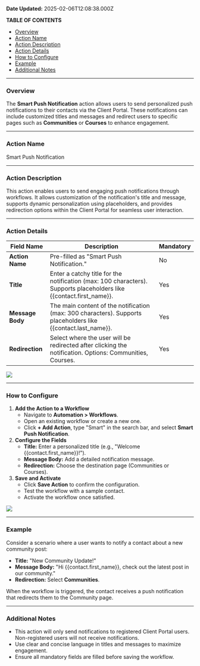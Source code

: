 **Date Updated:** 2025-02-06T12:08:38.000Z

  
**TABLE OF CONTENTS**

* [Overview](#Overview)
* [Action Name](#Action-Name)
* [Action Description](#Action-Description)
* [Action Details](#Action-Details)
* [How to Configure](#How-to-Configure)
* [Example](#Example)
* [Additional Notes](#Additional-Notes)

---

### **Overview**

The **Smart Push Notification** action allows users to send personalized push notifications to their contacts via the Client Portal. These notifications can include customized titles and messages and redirect users to specific pages such as **Communities** or **Courses** to enhance engagement.

---

### **Action Name**

Smart Push Notification

---

### **Action Description**

This action enables users to send engaging push notifications through workflows. It allows customization of the notification's title and message, supports dynamic personalization using placeholders, and provides redirection options within the Client Portal for seamless user interaction.

---

### **Action Details**

| **Field Name**   | **Description**                                                                                                      | **Mandatory** |
| ---------------- | -------------------------------------------------------------------------------------------------------------------- | ------------- |
| **Action Name**  | Pre-filled as "Smart Push Notification."                                                                             | No            |
| **Title**        | Enter a catchy title for the notification (max: 100 characters). Supports placeholders like {{contact.first\_name}}. | Yes           |
| **Message Body** | The main content of the notification (max: 300 characters). Supports placeholders like {{contact.last\_name}}.       | Yes           |
| **Redirection**  | Select where the user will be redirected after clicking the notification. Options: Communities, Courses.             | Yes           |

![](https://s3.amazonaws.com/cdn.freshdesk.com/data/helpdesk/attachments/production/155041098978/original/kPjkNiM4x2hB9YkTlZwJ31hSykrDgnwSMQ.png?1738823772)

  
---

### **How to Configure**

1. **Add the Action to a Workflow**  
   * Navigate to **Automation > Workflows**.  
   * Open an existing workflow or create a new one.  
   * Click **\+ Add Action**, type "Smart" in the search bar, and select **Smart Push Notification**.
2. **Configure the Fields**  
   * **Title:** Enter a personalized title (e.g., "Welcome {{contact.first\_name}}!").  
   * **Message Body:** Add a detailed notification message.  
   * **Redirection:** Choose the destination page (Communities or Courses).
3. **Save and Activate**  
   * Click **Save Action** to confirm the configuration.  
   * Test the workflow with a sample contact.  
   * Activate the workflow once satisfied.

![](https://s3.amazonaws.com/cdn.freshdesk.com/data/helpdesk/attachments/production/155041099029/original/-ZvLYGBHeIqY35ix-r-xV2YC-wsSz_nOiQ.png?1738823827)

---

### **Example**

Consider a scenario where a user wants to notify a contact about a new community post:

* **Title:** "New Community Update!"
* **Message Body:** "Hi {{contact.first\_name}}, check out the latest post in our community."
* **Redirection:** Select **Communities**.

When the workflow is triggered, the contact receives a push notification that redirects them to the Community page.

---

### **Additional Notes**

* This action will only send notifications to registered Client Portal users. Non-registered users will not receive notifications.
* Use clear and concise language in titles and messages to maximize engagement.
* Ensure all mandatory fields are filled before saving the workflow.